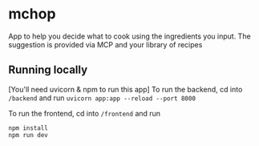 # mchop
App to help you decide what to cook using the ingredients you input. The suggestion is provided via MCP and your library of recipes


## Running locally
[You'll need uvicorn & npm to run this app]
To run the backend, cd into `/backend` and run `uvicorn app:app --reload --port 8000`

To run the frontend, cd into `/frontend` and run 
```
npm install
npm run dev
```